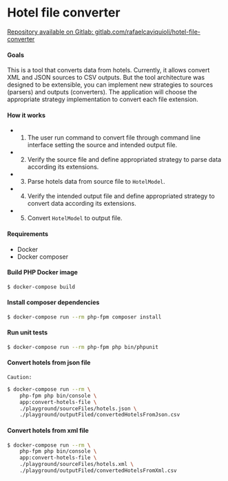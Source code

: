 # Hotel file converter

[Repository available on Gitlab: gitlab.com/rafaelcaviquioli/hotel-file-converter](https://gitlab.com/rafaelcaviquioli/hotel-file-converter)

#### Goals

This is a tool that converts data from hotels. Currently, it allows convert XML and JSON sources to CSV outputs. But the tool architecture was designed to be extensible, you can implement new strategies to sources (parsers) and outputs (converters). The application will choose the appropriate strategy implementation to convert each file extension.

#### How it works

- 1. The user run command to convert file through command line interface setting the source and  intended output file.
- 2. Verify the source file and define appropriated strategy to parse data according its extensions.
- 3. Parse hotels data from source file to `HotelModel`.
- 4. Verify the intended output file and define appropriated strategy to convert data according its extensions.
- 5. Convert `HotelModel` to output file.

#### Requirements

- Docker
- Docker composer

#### Build PHP Docker image

```bash
$ docker-compose build
```

#### Install composer dependencies

```bash
$ docker-compose run --rm php-fpm composer install
```

#### Run unit tests

```bash
$ docker-compose run --rm php-fpm php bin/phpunit
```

#### Convert hotels from json file

`Caution: `

```bash
$ docker-compose run --rm \
    php-fpm php bin/console \
    app:convert-hotels-file \
    ./playground/sourceFiles/hotels.json \
    ./playground/outputFiled/convertedHotelsFromJson.csv
```

#### Convert hotels from xml file

```bash
$ docker-compose run --rm \
    php-fpm php bin/console \
    app:convert-hotels-file \
    ./playground/sourceFiles/hotels.xml \
    ./playground/outputFiled/convertedHotelsFromXml.csv
```